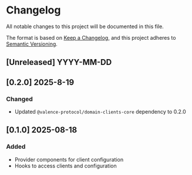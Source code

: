 # Changelog

All notable changes to this project will be documented in this file.

The format is based on [Keep a Changelog](https://keepachangelog.com/en/1.1.0/),
and this project adheres to [Semantic Versioning](https://semver.org/spec/v2.0.0.html).

## [Unreleased] YYYY-MM-DD

## [0.2.0] 2025-8-19

### Changed

- Updated `@valence-protocol/domain-clients-core` dependency to 0.2.0

## [0.1.0] 2025-08-18

### Added

- Provider components for client configuration
- Hooks to access clients and configuration
